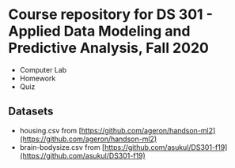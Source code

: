 # Course repository for DS 301 - Applied Data Modeling and Predictive Analysis, Fall 2020

* Computer Lab
* Homework
* Quiz

## Datasets
* housing.csv from [https://github.com/ageron/handson-ml2](https://github.com/ageron/handson-ml2)
* brain-bodysize.csv from [https://github.com/asukul/DS301-f19](https://github.com/asukul/DS301-f19)